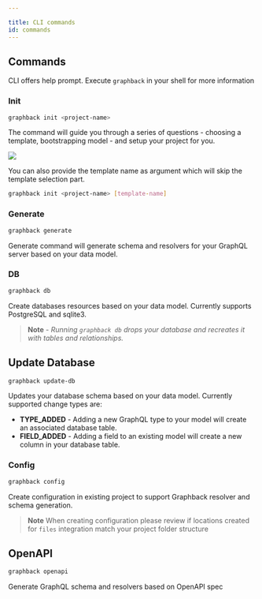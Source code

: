 ```yaml
---

title: CLI commands
id: commands
---
```


## Commands

CLI offers help prompt. 
Execute `graphback` in your shell for more information

### Init
  ```bash
  graphback init <project-name>
  ```
  The command will guide you through a series of questions - choosing a template, bootstrapping model - and setup your project for you.

  ![](/img/init.gif)

  You can also provide the template name as argument which will skip the template selection part.
  ```bash
  graphback init <project-name> [template-name]
  ```
### Generate
  ```bash
  graphback generate
  ```
  Generate command will generate schema and resolvers for your GraphQL server based on your data model.

### DB
  ```bash
  graphback db
  ```
  Create databases resources based on your data model. Currently supports PostgreSQL and sqlite3.
> **Note** - *Running `graphback db` drops your database and recreates it with tables and relationships.*

## Update Database

```sh
graphback update-db
```

Updates your database schema based on your data model. Currently supported change types are:

- **TYPE_ADDED** - Adding a new GraphQL type to your model will create an associated database table.
- **FIELD_ADDED** - Adding a field to an existing model will create a new column in your database table.

### Config 

  ```bash
  graphback config
  ```

  Create configuration in existing project to support Graphback resolver and schema generation.

  > **Note** When creating configuration please review if locations created for `files` integration match your project folder structure
  
## OpenAPI

 ```bash
 graphback openapi 
 ```    
 Generate GraphQL schema and resolvers based on OpenAPI spec

